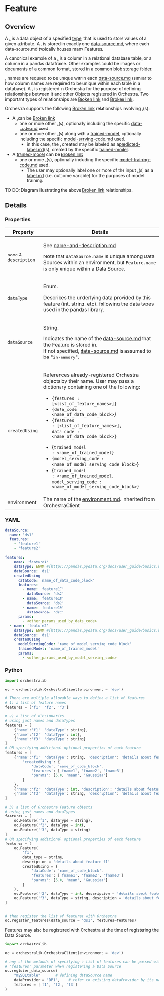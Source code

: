 # Feature

## Overview

A [.](./ "mention") is a data object of a specified [type](https://pandas.pydata.org/docs/user\_guide/basics.html#basics-dtypes), that is used to store values of a given attribute. A [.](./ "mention") is stored in exactly one [data-source.md](../../storage-location/data-source.md "mention"), where each [data-source.md](../../storage-location/data-source.md "mention") typically houses many Features.&#x20;

A canonical example of a [.](./ "mention") is a column in a relational database table, or a column in a pandas dataframe. Other examples could be images or documents of a common format, stored in a common blob storage folder.

[.](./ "mention") names are required to be unique within each [data-source.md](../../storage-location/data-source.md "mention") (similar to how column names are required to be unique within each table in a database). A [.](./ "mention") is registered in Orchestra for the purpose of defining relationships between it and other Objects registered in Orchestra. Two important types of relationships are [Broken link](broken-reference "mention") and [Broken link](broken-reference "mention").

Orchestra supports the following [Broken link](broken-reference "mention") relationships involving [.](./ "mention")(s):

* A [.](./ "mention")can be [Broken link](broken-reference "mention")&#x20;
  * one or more other [.](./ "mention")(s), optionally including the specific [data-code.md](../../wip/code-block/data-code.md "mention") used.
  * one or more other [.](./ "mention")(s) along with a [trained-model](../../wip/trained-model/ "mention"), optionally including the specific [model-serving-code.md](../../wip/code-block/model-serving-code.md "mention") used.&#x20;
    * in this case, the [.](./ "mention") created may be labeled as a[predicted-label.md](predicted-label.md "mention")(s), created by the specific [trained-model](../../wip/trained-model/ "mention").
* A [trained-model](../../wip/trained-model/ "mention") can be [Broken link](broken-reference "mention")
  * one or more [.](./ "mention")(s), optionally including the specific [model-training-code.md](../../wip/code-block/model-training-code.md "mention") used.
    * The user may optionally label one or more of the input [.](./ "mention")(s) as a [label.md](label.md "mention") (i.e. outcome variable) for the purposes of model training.

TO DO: Diagram illustrating the above [Broken link](broken-reference "mention") relationships.

## Details

### Properties

| Property               | Details                                                                                                                                                                                                                                                                                                                                                                                                                                                                                                                                                                                                                                                                                                                                           |
| ---------------------- | ------------------------------------------------------------------------------------------------------------------------------------------------------------------------------------------------------------------------------------------------------------------------------------------------------------------------------------------------------------------------------------------------------------------------------------------------------------------------------------------------------------------------------------------------------------------------------------------------------------------------------------------------------------------------------------------------------------------------------------------------- |
| `name` & `description` | <p>See <a data-mention href="../../shared-attributes/name-and-description.md">name-and-description.md</a><code></code></p><p>Note that <code>dataSource.name</code> is unique among Data Sources within an environment, but <code>Feature.name</code> is only unique within a Data Source.</p>                                                                                                                                                                                                                                                                                                                                                                                                                                                    |
| `dataType`             | <p>Enum. </p><p>Describes the underlying data provided by this feature (int, string, etc), following the <a href="https://pandas.pydata.org/docs/user_guide/basics.html#basics-dtypes">data types</a> used in the pandas library.  </p>                                                                                                                                                                                                                                                                                                                                                                                                                                                                                                           |
| `dataSource`           | <p>String.</p><p>Indicates the name of the <a data-mention href="../../storage-location/data-source.md">data-source.md</a> that the Feature is stored in.<br>If not specified, <a data-mention href="../../storage-location/data-source.md">data-source.md</a> is assumed to be "<code>in-memory</code>".</p>                                                                                                                                                                                                                                                                                                                                                                                                                                     |
| `createdUsing`         | <p>References already-registered Orchestra objects by their name. User may pass a dictionary containing one of the following:</p><ul><li><code>{features : [&#x3C;list_of_feature_names>]}</code></li><li><code>{data_code : &#x3C;name_of_data_code_block</code><em><code>>}</code></em></li><li><code>{features : [&#x3C;list_of_feature_names>],</code><br><code>data_code : &#x3C;name_of_data_code_block>}</code></li></ul><ul><li>{<code>trained_model : &#x3C;name_of_trained_model}</code></li><li><code>{model_serving_code : &#x3C;name_of_model_serving_code_block></code>}</li><li>{<code>trained_model : &#x3C;name_of_trained_model,</code><br><code>model_serving_code : &#x3C;name_of_model_serving_code_block>}</code></li></ul> |
| environment            | The name of the [environment.md](../../shared-attributes/environment.md "mention"). Inherited from OrchestraClient                                                                                                                                                                                                                                                                                                                                                                                                                                                                                                                                                                                                                                |

### YAML

```yaml
dataSource: 
  name: 'ds1'
  features:
    - 'feature1'
    - 'feature2'
      
features:
  - name: 'feature1'
    dataType: ENUM #[https://pandas.pydata.org/docs/user_guide/basics.html#basics-dtypes]
    dataSource: 'ds1'
    createdUsing: 
      dataCode: 'name_of_data_code_block'
      features: 
        - name: 'feature17'
          dataSource: 'ds2'
        - name: 'feature18'
          dataSource: 'ds2'
        - name: 'feature19'
          dataSource: 'ds2' 
      params: 
        - <other_params_used_by_data_code>
  - name: 'feature2'
    dataType: ENUM #[https://pandas.pydata.org/docs/user_guide/basics.html#basics-dtypes]
    dataSource: 'ds1'
    createdUsing: 
      modelServingCode: 'name_of_model_serving_code_block'
      trainedModel: 'name_of_trained_model'
      params: 
        - <other_params_used_by_model_serving_code>
```

### Python&#x20;

```python
import orchestralib

oc = orchestralib.OrchestraClient(environment = 'dev')

# There are multiple allowable ways to define a list of features
# 1) a list of feature names
features = ['f1', 'f2', 'f3'] 

# 2) a list of dictionaries 
# using just names and dataTypes
features = [
    {'name':'f1', 'dataType': string}, 
    {'name':'f2', 'dataType': int}, 
    {'name':'f3', 'dataType': string}
] 
# OR specifying additional optional properties of each feature 
features = [
    {'name':'f1', 'dataType': string, 'description': 'details about feature f1',
        'createdUsing': {
            'dataCode': 'name_of_code_block',
            'features': ['fname1', 'fname2', 'fname3']
            'params': [5.0, 'mean', 'Gaussian']
        }
    }, 
    {'name':'f2', 'dataType': int, 'description': 'details about feature f2'}, 
    {'name':'f3', 'dataType': string, 'description': 'details about feature f3'}
]

# 3) a list of Orchestra Feature objects
# using just names and dataTypes
features = [
    oc.Feature('f1', dataType = string),
    oc.Feature('f2', dataType = int),
    oc.Feature('f3', dataType = string)
]
# OR specifying additional optional properties of each feature 
features = [
    oc.Feature(
        'f1', 
        data_type = string, 
        description = 'details about feature f1'
        createdUsing = {
            'dataCode': 'name_of_code_block',
            'features': ['fname1', 'fname2', 'fname3']
            'params': [5.0, 'mean', 'Gaussian']
        }
    ),
    oc.Feature('f2', dataType = int, description = 'details about feature f2'),
    oc.Feature('f3', dataType = string, description = 'details about feature f3')
]


# then register the list of features with Orchestra
oc.register_features(data_source = 'ds1', features=features)
```

Features may also be registered with Orchestra at the time of registering the Data Source.

```python
import orchestralib

oc = orchestralib.OrchestraClient(environment = 'dev')

# any of the methods of specifying a list of features can be passed with the
# 'features' parameter when registering a Data Source
oc.register_data_source(
    "mySQLtable",      # defining dataSource.name
    dataProvider = "DP1",    # refer to existing dataProvider by its name
    features = ['f1', 'f2', 'f3']
)   
```

